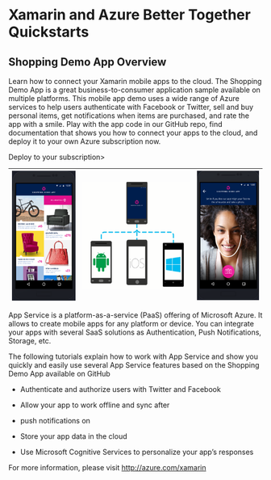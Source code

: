Xamarin and Azure Better Together Quickstarts
=============================================

Shopping Demo App Overview
--------------------------

Learn how to connect your Xamarin mobile apps to the cloud. The Shopping Demo App is a great business-to-consumer application sample available on multiple platforms. This mobile app demo uses a wide range of Azure services to help users authenticate with Facebook or Twitter, sell and buy personal items, get notifications when items are purchased, and rate the app with a smile. Play with the app code in our GitHub repo, find documentation that shows you how to connect your apps to the cloud, and deploy it to your own Azure subscription now.

Deploy to your subscription&gt;

| <img src="media/image1.png" width="132" height="257" /> | <img src="media/image2.png" width="224" height="212" /> | <img src="media/image3.png" width="129" height="256" /> |
|---------------------------------------------------------|---------------------------------------------------------|---------------------------------------------------------|

App Service is a platform-as-a-service (PaaS) offering of Microsoft Azure. It allows to create mobile apps for any platform or device. You can integrate your apps with several SaaS solutions as Authentication, Push Notifications, Storage, etc.

The following tutorials explain how to work with App Service and show you quickly and easily use several App Service features based on the Shopping Demo App available on GitHub

-   Authenticate and authorize users with Twitter and Facebook

-   Allow your app to work offline and sync after

-   push notifications on

-   Store your app data in the cloud

-   Use Microsoft Cognitive Services to personalize your app’s responses

For more information, please visit <http://azure.com/xamarin>
